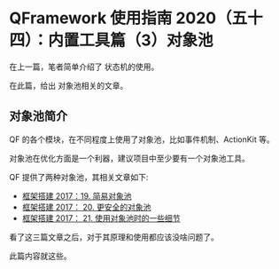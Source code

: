 # QFramework 使用指南 2020（五十四）：内置工具篇（3）对象池
在上一篇，笔者简单介绍了 状态机的使用。

在此篇，给出 对象池相关的文章。

## 对象池简介
QF 的各个模块，在不同程度上使用了对象池，比如事件机制、ActionKit 等。

对象池在优化方面是一个利器，建议项目中至少要有一个对象池工具。

QF 提供了两种对象池，其相关文章如下:
* [框架搭建 2017：19\. 简易对象池](https://liangxiegame.com/zhuanlan/content/detail/ab8a554b-9ced-447d-a375-3b478f385296)
* [框架搭建 2017： 20\. 更安全的对象池](https://liangxiegame.com/zhuanlan/content/detail/abe59559-60b3-48ed-b64e-2cb05ebfdfb5)
* [框架搭建 2017： 21\. 使用对象池时的一些细节](https://liangxiegame.com/zhuanlan/content/detail/31966869-f295-4a44-ad8b-25c0c80368d3)

看了这三篇文章之后，对于其原理和使用都应该没啥问题了。

此篇内容就这些。